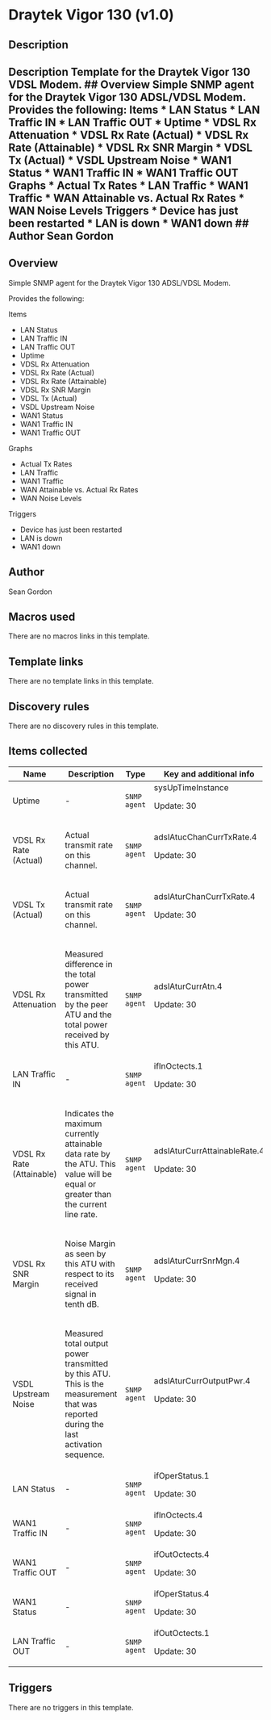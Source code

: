 # Draytek Vigor 130 (v1.0)

## Description

## Description Template for the Draytek Vigor 130 VDSL Modem. ## Overview Simple SNMP agent for the Draytek Vigor 130 ADSL/VDSL Modem. Provides the following: Items * LAN Status * LAN Traffic IN * LAN Traffic OUT * Uptime * VDSL Rx Attenuation * VDSL Rx Rate (Actual) * VDSL Rx Rate (Attainable) * VDSL Rx SNR Margin * VDSL Tx (Actual) * VSDL Upstream Noise * WAN1 Status * WAN1 Traffic IN * WAN1 Traffic OUT Graphs * Actual Tx Rates * LAN Traffic * WAN1 Traffic * WAN Attainable vs. Actual Rx Rates * WAN Noise Levels Triggers * Device has just been restarted * LAN is down * WAN1 down ## Author Sean Gordon 

## Overview

Simple SNMP agent for the Draytek Vigor 130 ADSL/VDSL Modem.


Provides the following:


Items


* LAN Status
* LAN Traffic IN
* LAN Traffic OUT
* Uptime
* VDSL Rx Attenuation
* VDSL Rx Rate (Actual)
* VDSL Rx Rate (Attainable)
* VDSL Rx SNR Margin
* VDSL Tx (Actual)
* VSDL Upstream Noise
* WAN1 Status
* WAN1 Traffic IN
* WAN1 Traffic OUT


Graphs


* Actual Tx Rates
* LAN Traffic
* WAN1 Traffic
* WAN Attainable vs. Actual Rx Rates
* WAN Noise Levels


Triggers


* Device has just been restarted
* LAN is down
* WAN1 down


## Author

Sean Gordon

## Macros used

There are no macros links in this template.

## Template links

There are no template links in this template.

## Discovery rules

There are no discovery rules in this template.

## Items collected

|Name|Description|Type|Key and additional info|
|----|-----------|----|----|
|Uptime|<p>-</p>|`SNMP agent`|sysUpTimeInstance<p>Update: 30</p>|
|VDSL Rx Rate (Actual)|<p>Actual transmit rate on this channel.</p>|`SNMP agent`|adslAtucChanCurrTxRate.4<p>Update: 30</p>|
|VDSL Tx (Actual)|<p>Actual transmit rate on this channel.</p>|`SNMP agent`|adslAturChanCurrTxRate.4<p>Update: 30</p>|
|VDSL Rx Attenuation|<p>Measured difference in the total power transmitted by the peer ATU and the total power received by this ATU.</p>|`SNMP agent`|adslAturCurrAtn.4<p>Update: 30</p>|
|LAN Traffic IN|<p>-</p>|`SNMP agent`|ifInOctects.1<p>Update: 30</p>|
|VDSL Rx Rate (Attainable)|<p>Indicates the maximum currently attainable data rate by the ATU. This value will be equal or greater than the current line rate.</p>|`SNMP agent`|adslAturCurrAttainableRate.4<p>Update: 30</p>|
|VDSL Rx SNR Margin|<p>Noise Margin as seen by this ATU with respect to its received signal in tenth dB.</p>|`SNMP agent`|adslAturCurrSnrMgn.4<p>Update: 30</p>|
|VSDL Upstream Noise|<p>Measured total output power transmitted by this ATU. This is the measurement that was reported during the last activation sequence.</p>|`SNMP agent`|adslAturCurrOutputPwr.4<p>Update: 30</p>|
|LAN Status|<p>-</p>|`SNMP agent`|ifOperStatus.1<p>Update: 30</p>|
|WAN1 Traffic IN|<p>-</p>|`SNMP agent`|ifInOctects.4<p>Update: 30</p>|
|WAN1 Traffic OUT|<p>-</p>|`SNMP agent`|ifOutOctects.4<p>Update: 30</p>|
|WAN1 Status|<p>-</p>|`SNMP agent`|ifOperStatus.4<p>Update: 30</p>|
|LAN Traffic OUT|<p>-</p>|`SNMP agent`|ifOutOctects.1<p>Update: 30</p>|
## Triggers

There are no triggers in this template.

